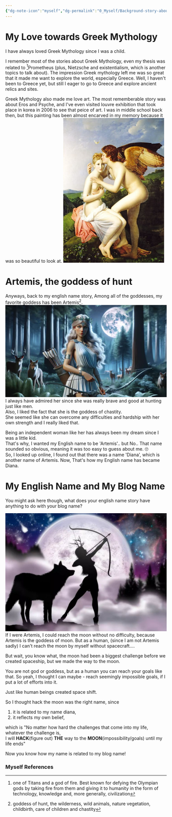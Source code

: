 ```yaml
---
{"dg-note-icon":"myself","dg-permalink":"0_Myself/Background-story-about-how-I-became-Diana","created-date":"2025-01-05 4:23:47 pm","date":"2025-01-05","type":"myself","tags":["myself"],"aliases":null,"dg-publish":true,"permalink":"/0_Myself/Background-story-about-how-I-became-Diana/","dgPassFrontmatter":true,"noteIcon":"myself"}
---
```



# My Love towards Greek Mythology
I have always loved Greek Mythology since I was a child.

I remember most of the stories about Greek Mythology, even my thesis was related to [^2]Prometheus (plus, Nietzsche and existentialism, which is another topics to talk about). 
The impression Greek mythology left me was so great that it made me want to explore the world, especially Greece. 
Well, I haven't been to Greece yet, but still I eager to go to Greece and explore ancient relics and sites. 

Greek Mythology also made me love art. 
The most rememberable story was about Eros and Psyche, and I've even visited louvre exhibition that took place in korea in 2006 to see that peice of art.
I was in middle school back then, but this painting has been almost encarved in my memory because it was so beautiful to look at.
![Utilities/Images/Pasted image 20250105164853.jpeg](/img/user/Utilities/Images/Pasted%20image%2020250105164853.jpeg)

# Artemis, the goddess of hunt
Anyways, back to my english name story,
Among all of the goddesses, my favorite goddess has been Artemis[^1].
![Utilities/Images/Pasted image 20241028172405.jpeg](/img/user/Utilities/Images/Pasted%20image%2020241028172405.jpeg)
I always have admired her since she was really brave and good at hunting just like men.  
Also, I liked the fact that she is the goddess of chastity.  
She seemed like she can overcome any difficulties and hardship with her own strength and I really liked that.

Being an independent woman like her has always been my dream since I was a little kid.  
That's why, I wanted my English name to be 'Artemis'.. 
but No.. 
That name sounded so obvious, meaning it was too easy to guess about me. 🙄  
So, I looked up online, I found out that there was a name 'Diana', which is another name of Artemis.
Now, That's how my English name has became Diana.  
  
# My English Name and My Blog Name
You might ask here though, what does your english name story have anything to do with your blog name?

![Utilities/Images/Pasted image 20241028173605.jpeg](/img/user/Utilities/Images/Pasted%20image%2020241028173605.jpeg)
If I were Artemis, I could reach the moon without no difficulty, because Artemis is the goddess of moon.
But as a human, (since I am not Artemis sadly) I can't reach the moon by myself without spacecraft....

But wait, you know what, the moon had been a biggest challenge before we created spaceship, but we made the way to the moon.

You are not god or goddess, but as a human you can reach your goals like that. 
So yeah, I thought I can maybe - reach seemingly impossible goals, if I put a lot of efforts into it.  

Just like human beings created space shift.  
  
So I thought hack the moon was the right name, 
since 
1. it is related to my name diana,  
2. it reflects my own belief, 

which is
"No matter how hard the challenges that come into my life,  
whatever the challenge is,  
I will **HACK**(figure out) **THE** way to the **MOON**(impossibility/goals) until my life ends"

Now you know how my name is related to my blog name! 


### Myself References
[^1]: goddess of hunt, the wilderness, wild animals, nature vegetation, childbirth, care of children and chastity
[^2]: one of Titans and a god of fire. Best known for defying the Olympian gods by taking fire from them and giving it to humanity in the form of technology, knowledge and, more generally, civilization